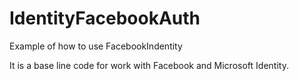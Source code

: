 # IdentityFacebookAuth
Example of how to use FacebookIndentity

It is a base line code for work with Facebook and Microsoft Identity.
